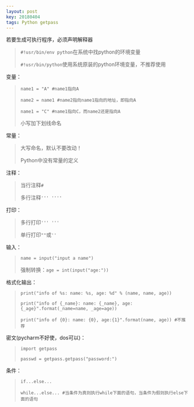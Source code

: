 ```yaml
---
layout: post
key: 20180404
tags: Python getpass
---
```


若要生成可执行程序，必须声明解释器

> `#!usr/bin/env python`在系统中找python的环境变量
>
> `#!usr/bin/python`使用系统原装的python环境变量，不推荐使用



变量：

> `name1 = "A" #name1指向A`
>
> `name2 = name1 #name2指向name1指向的地址，即指向A`
>
> `name1 = "C" #name1指向C，而name2还是指向A`
>
> 小写加下划线命名

常量：

> 大写命名，默认不要改动！
>
> Python中没有常量的定义



注释：

> 当行注释`#`
>
> 多行注释`''' ''''`

打印：

> 多行打印`''' '''`
>
> 单行打印`""`或`''`



输入：

> `name = input("input a name")`
>
> 强制转换：`age = int(input("age:"))`

格式化输出：

> `print("info of %s: name: %s, age: %d" % (name, name, age))`
>
> `print("info of {_name}: name: {_name}, age:{_age}".format(_name=name, _age=age))`
>
> `print("info of {0}: name: {0}, age:{1}".format(name, age)) #不推荐`



密文(pycharm不好使，dos可以)：

> `import getpass`
>
> `passwd = getpass.getpass("password:")`



条件：

> `if...else...`
>
> `while...else... #当条件为真则执行while下面的语句，当条件为假则执行else下面的语句`




